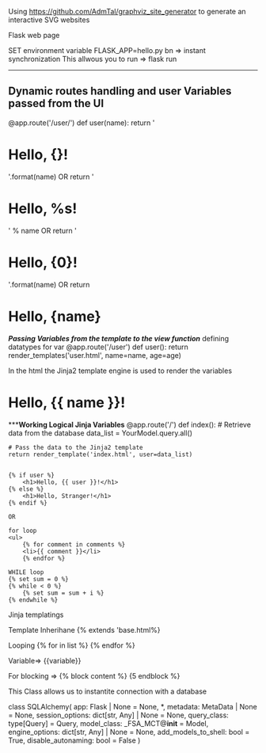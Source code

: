 Using https://github.com/AdmTal/graphviz_site_generator to generate an interactive SVG websites


Flask web page

SET  environment variable 
FLASK_APP=hello.py
bn   => instant synchronization
This allwous you to run
   => flask run

----------------------------------------------------------------------
****Dynamic routes  handling and user Variables passed from  the UI****
----------------------------------------------------------------------
@app.route('/user/<name>')
def user(name):
    return '<h1>Hello, {}!</h1>'.format(name)
    OR return '<h1>Hello, %s!</h1>' % name
    OR return '<h1>Hello, {0}!</h1>'.format(name)
    OR return <h1>Hello, {name}</h1>


***Passing Variables from the template to the view function***
defining datatypes for var
@app.route('/user')
def user():
    return render_templates('user.html', name=name, age=age)


In the html the Jinja2 template engine is used to render the variables
<h1>Hello, {{ name }}!</h1>

*****Working Logical Jinja Variables**
  @app.route('/')
  def index():
    # Retrieve data from the database
    data_list = YourModel.query.all()

    # Pass the data to the Jinja2 template
    return render_template('index.html', user=data_list)


    {% if user %}
        <h1>Hello, {{ user }}!</h1>
    {% else %}
        <h1>Hello, Stranger!</h1>
    {% endif %}

    OR

    for loop
    <ul>
        {% for comment in comments %}
        <li>{{ comment }}</li>
        {% endfor %}
   
    WHILE loop
    {% set sum = 0 %}
    {% while < 0 %}
        {% set sum = sum + i %}
    {% endwhile %}


Jinja templatings  <!-- Used for dynamically  interacting between the python and the html-->

Template Inherihane  {% extends 'base.html%}  <!-- can be used for inheritance Templating and Management -->

Looping {% for in list %}
         {% endfor %}

Variable=> {{variable}}

For blocking =>
    {% block content %}
    {5 endblock %}

This Class allows us to instantite connection with a database

class SQLAlchemy(
    app: Flask | None = None,
    *,
    metadata: MetaData | None = None,
    session_options: dict[str, Any] | None = None,
    query_class: type[Query] = Query,
    model_class: _FSA_MCT@__init__ = Model,
    engine_options: dict[str, Any] | None = None,
    add_models_to_shell: bool = True,
    disable_autonaming: bool = False
)